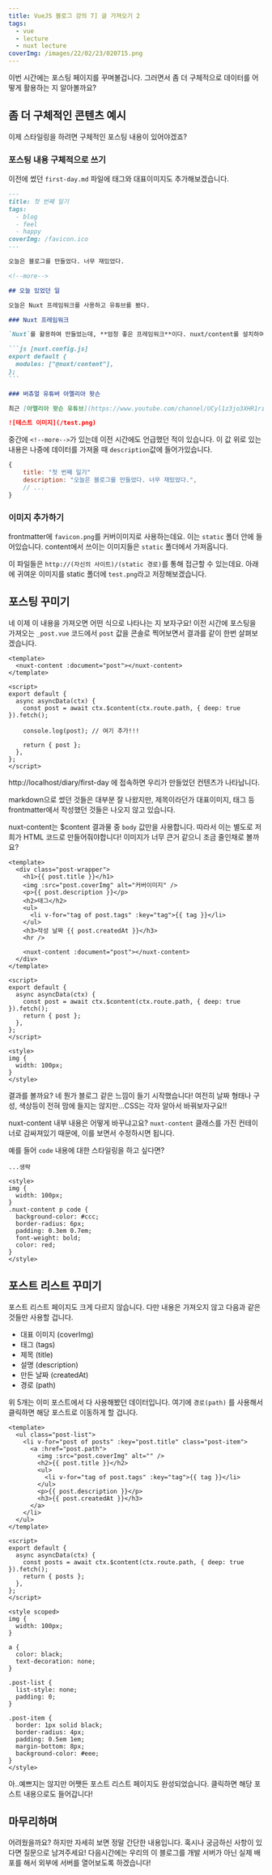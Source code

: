 ```yaml
---
title: VueJS 블로그 강의 7] 글 가져오기 2
tags:
  - vue
  - lecture
  - nuxt lecture
coverImg: /images/22/02/23/020715.png
---
```


이번 시간에는 포스팅 페이지를 꾸며볼겁니다. 그러면서 좀 더 구체적으로 데이터를 어떻게 활용하는 지 알아볼까요?

<!--more-->

## 좀 더 구체적인 콘텐츠 예시

이제 스타일링을 하려면 구체적인 포스팅 내용이 있어야겠죠?

### 포스팅 내용 구체적으로 쓰기

이전에 썼던 `first-day.md` 파일에 태그와 대표이미지도 추가해보겠습니다.

````markdown [content/diary/first-day.md]
---
title: 첫 번째 일기
tags:
  - blog
  - feel
  - happy
coverImg: /favicon.ico
---

오늘은 블로그를 만들었다. 너무 재밌었다.

<!--more-->

## 오늘 있었던 일

오늘은 Nuxt 프레임워크를 사용하고 유튜브를 봤다.

### Nuxt 프레임워크

`Nuxt`를 활용하여 만들었는데, **엄청 좋은 프레임워크**이다. nuxt/content를 설치하여 다음과 같이 세팅했다.

```js [nuxt.config.js]
export default {
  modules: ["@nuxt/content"],
};
```

### 버츄얼 유튜버 아멜리아 왓슨

최근 [아멜리아 왓슨 유튜브](https://www.youtube.com/channel/UCyl1z3jo3XHR1riLFKG5UAg)를 보는데 너무 재밌다.

![테스트 이미지](/test.png)
````

중간에 `<!--more-->`가 있는데 이전 시간에도 언급했던 적이 있습니다. 이 값 위로 있는 내용은 나중에 데이터를 가져올 때 `description`값에 들어가있습니다.

```js
{
    title: "첫 번째 일기"
    description: "오늘은 블로그를 만들었다. 너무 재밌었다.",
    // ...
}
```

### 이미지 추가하기

frontmatter에 `favicon.png`를 커버이미지로 사용하는데요. 이는 `static` 폴더 안에 들어있습니다. content에서 쓰이는 이미지들은 `static` 폴더에서 가져옵니다.

이 파일들은 `http://(자신의 사이트)/(static 경로)`를 통해 접근할 수 있는데요. 아래에 귀여운 이미지를 static 폴더에 `test.png`라고 저장해보겠습니다.

<post-img src="/images/22/03/02/223831.png"></post-img>

<post-img src="/images/22/03/02/223023.png"></post-img>

## 포스팅 꾸미기

네 이제 이 내용을 가져오면 어떤 식으로 나타나는 지 보자구요! 이전 시간에 포스팅을 가져오는 `_post.vue` 코드에서 `post` 값을 콘솔로 찍어보면서 결과를 같이 한번 살펴보겠습니다.

```vue [pages/_postlist/_post.vue]
<template>
  <nuxt-content :document="post"></nuxt-content>
</template>

<script>
export default {
  async asyncData(ctx) {
    const post = await ctx.$content(ctx.route.path, { deep: true }).fetch();

    console.log(post); // 여기 추가!!!

    return { post };
  },
};
</script>
```

http://localhost/diary/first-day 에 접속하면 우리가 만들었던 컨텐츠가 나타납니다.

<post-img src="/images/22/03/02/225717.png"></post-img>

markdown으로 썼던 것들은 대부분 잘 나왔지만, 제목이라던가 대표이미지, 태그 등 frontmatter에서 작성했던 것들은 나오지 않고 있습니다.

nuxt-content는 $content 결과물 중 `body` 값만을 사용합니다. 따라서 이는 별도로 저희가 HTML 코드로 만들어줘야합니다! 이미지가 너무 큰거 같으니 조금 줄인채로 볼까요?

```vue [pages/_postlist/_post.vue]
<template>
  <div class="post-wrapper">
    <h1>{{ post.title }}</h1>
    <img :src="post.coverImg" alt="커버이미지" />
    <p>{{ post.description }}</p>
    <h2>태그</h2>
    <ul>
      <li v-for="tag of post.tags" :key="tag">{{ tag }}</li>
    </ul>
    <h3>작성 날짜 {{ post.createdAt }}</h3>
    <hr />

    <nuxt-content :document="post"></nuxt-content>
  </div>
</template>

<script>
export default {
  async asyncData(ctx) {
    const post = await ctx.$content(ctx.route.path, { deep: true }).fetch();
    return { post };
  },
};
</script>

<style>
img {
  width: 100px;
}
</style>
```

결과를 볼까요? 네 뭔가 블로그 같은 느낌이 들기 시작했습니다! 여전히 날짜 형태나 구성, 색상등이 전혀 맘에 들지는 않지만...CSS는 각자 알아서 바꿔보자구요!!

<post-img src="/images/22/03/02/231140.png"></post-img>

nuxt-content 내부 내용은 어떻게 바꾸냐고요? `nuxt-content` 클래스를 가진 컨테이너로 감싸져있기 때문에, 이를 보면서 수정하시면 됩니다.

<post-img src="/images/22/03/02/231254.png"></post-img>

예를 들어 `code` 내용에 대한 스타일링을 하고 싶다면?

```vue [pages/_postlist/_post.vue]
...생략

<style>
img {
  width: 100px;
}
.nuxt-content p code {
  background-color: #ccc;
  border-radius: 6px;
  padding: 0.3em 0.7em;
  font-weight: bold;
  color: red;
}
</style>
```

<post-img src="/images/22/03/02/231539.png"></post-img>

## 포스트 리스트 꾸미기

포스트 리스트 페이지도 크게 다르지 않습니다. 다만 내용은 가져오지 않고 다음과 같은 것들만 사용할 겁니다.

- 대표 이미지 (coverImg)
- 태그 (tags)
- 제목 (title)
- 설명 (description)
- 만든 날짜 (createdAt)
- 경로 (path)

위 5개는 이미 포스트에서 다 사용해봤던 데이터입니다. 여기에 `경로(path)` 를 사용해서 클릭하면 해당 포스트로 이동하게 할 겁니다.

```vue [pages/_postlist/index.vue]
<template>
  <ul class="post-list">
    <li v-for="post of posts" :key="post.title" class="post-item">
      <a :href="post.path">
        <img :src="post.coverImg" alt="" />
        <h2>{{ post.title }}</h2>
        <ul>
          <li v-for="tag of post.tags" :key="tag">{{ tag }}</li>
        </ul>
        <p>{{ post.description }}</p>
        <h3>{{ post.createdAt }}</h3>
      </a>
    </li>
  </ul>
</template>

<script>
export default {
  async asyncData(ctx) {
    const posts = await ctx.$content(ctx.route.path, { deep: true }).fetch();
    return { posts };
  },
};
</script>

<style scoped>
img {
  width: 100px;
}

a {
  color: black;
  text-decoration: none;
}

.post-list {
  list-style: none;
  padding: 0;
}

.post-item {
  border: 1px solid black;
  border-radius: 4px;
  padding: 0.5em 1em;
  margin-bottom: 8px;
  background-color: #eee;
}
</style>
```

<post-img src="/images/22/03/02/233620.png"></post-img>

아..예쁘지는 않지만 어쨋든 포스트 리스트 페이지도 완성되었습니다. 클릭하면 해당 포스트 내용으로도 들어갑니다!

## 마무리하며

어려웠을까요? 하지만 자세히 보면 정말 간단한 내용입니다. 혹시나 궁금하신 사항이 있다면 질문으로 남겨주세요! 다음시간에는 우리의 이 블로그를 개발 서버가 아닌 실제 배포를 해서 외부에 서버를 열어보도록 하겠습니다!
